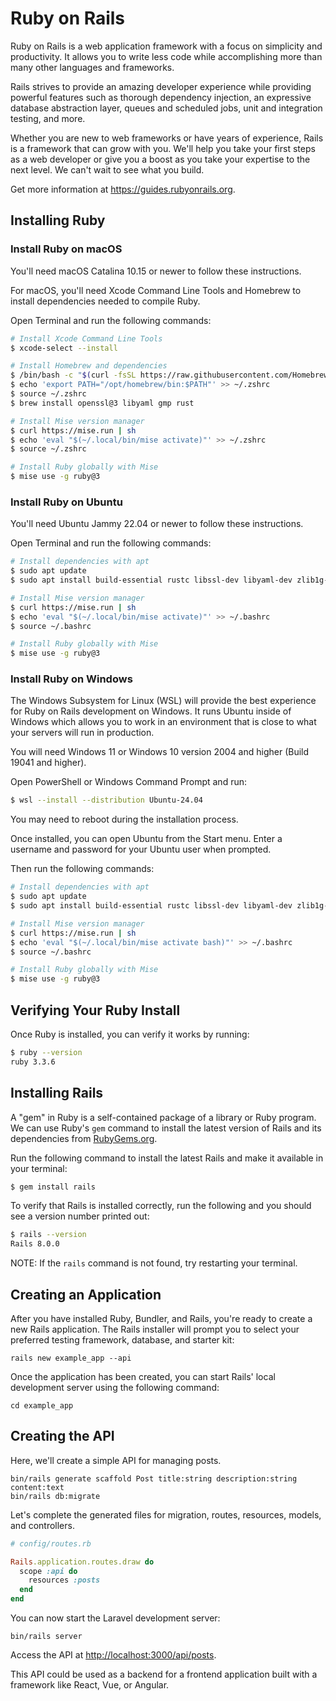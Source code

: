 # Ruby on Rails

Ruby on Rails is a web application framework with a focus on simplicity and productivity. It allows you to write less code while accomplishing more than many other languages and frameworks.

Rails strives to provide an amazing developer experience while providing powerful features such as thorough dependency injection, an expressive database abstraction layer, queues and scheduled jobs, unit and integration testing, and more.

Whether you are new to web frameworks or have years of experience, Rails is a framework that can grow with you. We'll help you take your first steps as a web developer or give you a boost as you take your expertise to the next level. We can't wait to see what you build.

Get more information at https://guides.rubyonrails.org.

## Installing Ruby

### Install Ruby on macOS

You'll need macOS Catalina 10.15 or newer to follow these instructions.

For macOS, you'll need Xcode Command Line Tools and Homebrew to install dependencies needed to compile Ruby.

Open Terminal and run the following commands:

```bash
# Install Xcode Command Line Tools
$ xcode-select --install

# Install Homebrew and dependencies
$ /bin/bash -c "$(curl -fsSL https://raw.githubusercontent.com/Homebrew/install/HEAD/install.sh)"
$ echo 'export PATH="/opt/homebrew/bin:$PATH"' >> ~/.zshrc
$ source ~/.zshrc
$ brew install openssl@3 libyaml gmp rust

# Install Mise version manager
$ curl https://mise.run | sh
$ echo 'eval "$(~/.local/bin/mise activate)"' >> ~/.zshrc
$ source ~/.zshrc

# Install Ruby globally with Mise
$ mise use -g ruby@3
```

### Install Ruby on Ubuntu

You'll need Ubuntu Jammy 22.04 or newer to follow these instructions.

Open Terminal and run the following commands:

```bash
# Install dependencies with apt
$ sudo apt update
$ sudo apt install build-essential rustc libssl-dev libyaml-dev zlib1g-dev libgmp-dev

# Install Mise version manager
$ curl https://mise.run | sh
$ echo 'eval "$(~/.local/bin/mise activate)"' >> ~/.bashrc
$ source ~/.bashrc

# Install Ruby globally with Mise
$ mise use -g ruby@3
```

### Install Ruby on Windows

The Windows Subsystem for Linux (WSL) will provide the best experience for Ruby on Rails development on Windows. It runs Ubuntu inside of Windows which allows you to work in an environment that is close to what your servers will run in production.

You will need Windows 11 or Windows 10 version 2004 and higher (Build 19041 and higher).

Open PowerShell or Windows Command Prompt and run:

```bash
$ wsl --install --distribution Ubuntu-24.04
```

You may need to reboot during the installation process.

Once installed, you can open Ubuntu from the Start menu. Enter a username and password for your Ubuntu user when prompted.

Then run the following commands:

```bash
# Install dependencies with apt
$ sudo apt update
$ sudo apt install build-essential rustc libssl-dev libyaml-dev zlib1g-dev libgmp-dev

# Install Mise version manager
$ curl https://mise.run | sh
$ echo 'eval "$(~/.local/bin/mise activate bash)"' >> ~/.bashrc
$ source ~/.bashrc

# Install Ruby globally with Mise
$ mise use -g ruby@3
```

## Verifying Your Ruby Install

Once Ruby is installed, you can verify it works by running:

```bash
$ ruby --version
ruby 3.3.6
```

## Installing Rails

A "gem" in Ruby is a self-contained package of a library or Ruby program. We can use Ruby's `gem` command to install the latest version of Rails and its dependencies from [RubyGems.org](https://rubygems.org).

Run the following command to install the latest Rails and make it available in your terminal:

```bash
$ gem install rails
```

To verify that Rails is installed correctly, run the following and you should see a version number printed out:

```bash
$ rails --version
Rails 8.0.0
```

NOTE: If the `rails` command is not found, try restarting your terminal.

## Creating an Application

After you have installed Ruby, Bundler, and Rails, you're ready to create a new Rails application. The Rails installer will prompt you to select your preferred testing framework, database, and starter kit:

```shell
rails new example_app --api
```

Once the application has been created, you can start Rails' local development server using the following command:

```shell
cd example_app
```

## Creating the API

Here, we'll create a simple API for managing posts.

```shell
bin/rails generate scaffold Post title:string description:string content:text
bin/rails db:migrate
```

Let's complete the generated files for migration, routes, resources, models, and controllers.

```ruby
# config/routes.rb

Rails.application.routes.draw do
  scope :api do
    resources :posts
  end
end
```

You can now start the Laravel development server:

```shell
bin/rails server
```

Access the API at [http://localhost:3000/api/posts](http://localhost:3000/api/posts).

This API could be used as a backend for a frontend application built with a framework like React, Vue, or Angular.
